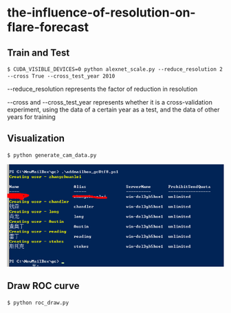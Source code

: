 # the-influence-of-resolution-on-flare-forecast
## Train and Test

```
$ CUDA_VISIBLE_DEVICES=0 python alexnet_scale.py --reduce_resolution 2 --cross True --cross_test_year 2010
```

--reduce_resolution represents the factor of reduction in resolution

--cross and --cross_test_year represents whether it is a cross-validation experiment, using the data of a certain year as a test, and the data of other years for training

## Visualization

```
$ python generate_cam_data.py 
```
![image](https://github.com/lexsaints/powershell/blob/master/IMG/ps2.png)

## Draw ROC curve

```
$ python roc_draw.py 
```


